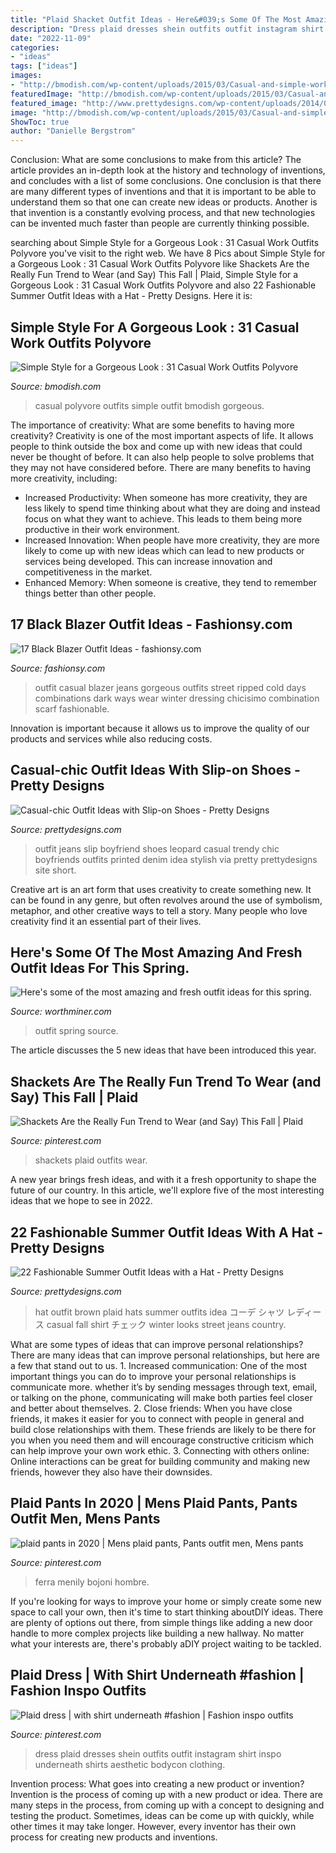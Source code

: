 ```yaml
---
title: "Plaid Shacket Outfit Ideas - Here&#039;s Some Of The Most Amazing And Fresh Outfit Ideas For This Spring."
description: "Dress plaid dresses shein outfits outfit instagram shirt inspo underneath shirts aesthetic bodycon clothing"
date: "2022-11-09"
categories:
- "ideas"
tags: ["ideas"]
images:
- "http://bmodish.com/wp-content/uploads/2015/03/Casual-and-simple-work-outfit-polyvore-bmodish.jpg"
featuredImage: "http://bmodish.com/wp-content/uploads/2015/03/Casual-and-simple-work-outfit-polyvore-bmodish.jpg"
featured_image: "http://www.prettydesigns.com/wp-content/uploads/2014/05/Plaid-Outfit-Idea-with-Brown-Hat.jpg"
image: "http://bmodish.com/wp-content/uploads/2015/03/Casual-and-simple-work-outfit-polyvore-bmodish.jpg"
ShowToc: true
author: "Danielle Bergstrom"
---
```



Conclusion: What are some conclusions to make from this article?
The article provides an in-depth look at the history and technology of inventions, and concludes with a list of some conclusions. One conclusion is that there are many different types of inventions and that it is important to be able to understand them so that one can create new ideas or products. Another is that invention is a constantly evolving process, and that new technologies can be invented much faster than people are currently thinking possible.

	

		
searching about Simple Style for a Gorgeous Look : 31 Casual Work Outfits Polyvore you've visit to the right web. We have 8 Pics about Simple Style for a Gorgeous Look : 31 Casual Work Outfits Polyvore like Shackets Are the Really Fun Trend to Wear (and Say) This Fall | Plaid, Simple Style for a Gorgeous Look : 31 Casual Work Outfits Polyvore and also 22 Fashionable Summer Outfit Ideas with a Hat - Pretty Designs. Here it is:
		
    
## Simple Style For A Gorgeous Look : 31 Casual Work Outfits Polyvore

<img loading=lazy src="http://bmodish.com/wp-content/uploads/2015/03/Casual-and-simple-work-outfit-polyvore-bmodish.jpg" onerror="this.onerror=null;this.src='https://tse4.mm.bing.net/th?id=OIP.ckrs6y8IQebqubX7a0sZ5gHaLi&amp;pid=15.1';" alt="Simple Style for a Gorgeous Look : 31 Casual Work Outfits Polyvore">

_Source: bmodish.com_

>casual polyvore outfits simple outfit bmodish gorgeous. 

	

The importance of creativity: What are some benefits to having more creativity?
Creativity is one of the most important aspects of life. It allows people to think outside the box and come up with new ideas that could never be thought of before. It can also help people to solve problems that they may not have considered before. There are many benefits to having more creativity, including: 
- Increased Productivity: When someone has more creativity, they are less likely to spend time thinking about what they are doing and instead focus on what they want to achieve. This leads to them being more productive in their work environment. 
- Increased Innovation: When people have more creativity, they are more likely to come up with new ideas which can lead to new products or services being developed. This can increase innovation and competitiveness in the market. 
- Enhanced Memory: When someone is creative, they tend to remember things better than other people.

    
## 17 Black Blazer Outfit Ideas - Fashionsy.com

<img loading=lazy src="http://fashionsy.com/wp-content/uploads/2013/11/checker-dark-green-dark-blue-scarves-echarpeslook-main-single-630x929.jpg" onerror="this.onerror=null;this.src='https://tse2.mm.bing.net/th?id=OIP.QsIHHiWG7pbC_r1Bgozg4QHaK6&amp;pid=15.1';" alt="17 Black Blazer Outfit Ideas - fashionsy.com">

_Source: fashionsy.com_

>outfit casual blazer jeans gorgeous outfits street ripped cold days combinations dark ways wear winter dressing chicisimo combination scarf fashionable. 

	

Innovation is important because it allows us to improve the quality of our products and services while also reducing costs.

    
## Casual-chic Outfit Ideas With Slip-on Shoes - Pretty Designs

<img loading=lazy src="http://www.prettydesigns.com/wp-content/uploads/2014/05/Leopard-Printed-Slip-on-Shoes-Outfit-Ideas.jpg" onerror="this.onerror=null;this.src='https://tse1.mm.bing.net/th?id=OIP.HAgA3a1lWde4DeDIj_h83gHaK3&amp;pid=15.1';" alt="Casual-chic Outfit Ideas with Slip-on Shoes - Pretty Designs">

_Source: prettydesigns.com_

>outfit jeans slip boyfriend shoes leopard casual trendy chic boyfriends outfits printed denim idea stylish via pretty prettydesigns site short. 

	

Creative art is an art form that uses creativity to create something new. It can be found in any genre, but often revolves around the use of symbolism, metaphor, and other creative ways to tell a story. Many people who love creativity find it an essential part of their lives.

    
## Here&#039;s Some Of The Most Amazing And Fresh Outfit Ideas For This Spring.

<img loading=lazy src="http://www.worthminer.com/wp-content/uploads/2017/01/25-Cute-Spring-Outfit-Ideas-2017-1.jpg" onerror="this.onerror=null;this.src='https://tse4.mm.bing.net/th?id=OIP.nJ5Pf5o2QGbHuqA2JNqnkwHaLH&amp;pid=15.1';" alt="Here&#039;s some of the most amazing and fresh outfit ideas for this spring.">

_Source: worthminer.com_

>outfit spring source. 

	

The article discusses the 5 new ideas that have been introduced this year.

    
## Shackets Are The Really Fun Trend To Wear (and Say) This Fall | Plaid

<img loading=lazy src="https://i.pinimg.com/736x/4e/78/0b/4e780b4381868bc8fa79b71db0c89c5b.jpg" onerror="this.onerror=null;this.src='https://tse1.mm.bing.net/th?id=OIP.8NM4PeaMQXyimdPB2xKLPgHaJc&amp;pid=15.1';" alt="Shackets Are the Really Fun Trend to Wear (and Say) This Fall | Plaid">

_Source: pinterest.com_

>shackets plaid outfits wear. 

	

A new year brings fresh ideas, and with it a fresh opportunity to shape the future of our country.  In this article, we'll explore five of the most interesting ideas that we hope to see in 2022. 

    
## 22 Fashionable Summer Outfit Ideas With A Hat - Pretty Designs

<img loading=lazy src="http://www.prettydesigns.com/wp-content/uploads/2014/05/Plaid-Outfit-Idea-with-Brown-Hat.jpg" onerror="this.onerror=null;this.src='https://tse1.mm.bing.net/th?id=OIP.HtLPJCMu1f-a394uO4q0OgHaK4&amp;pid=15.1';" alt="22 Fashionable Summer Outfit Ideas with a Hat - Pretty Designs">

_Source: prettydesigns.com_

>hat outfit brown plaid hats summer outfits idea コーデ シャツ レディース casual fall shirt チェック winter looks street jeans country. 

	

What are some types of ideas that can improve personal relationships?
There are many ideas that can improve personal relationships, but here are a few that stand out to us. 1. Increased communication: One of the most important things you can do to improve your personal relationships is communicate more. whether it’s by sending messages through text, email, or talking on the phone, communicating will make both parties feel closer and better about themselves. 2. Close friends: When you have close friends, it makes it easier for you to connect with people in general and build close relationships with them. These friends are likely to be there for you when you need them and will encourage constructive criticism which can help improve your own work ethic. 3. Connecting with others online: Online interactions can be great for building community and making new friends, however they also have their downsides.

    
## Plaid Pants In 2020 | Mens Plaid Pants, Pants Outfit Men, Mens Pants

<img loading=lazy src="https://i.pinimg.com/originals/02/7a/f5/027af5f88096b38368f98c2326742f5f.jpg" onerror="this.onerror=null;this.src='https://tse1.mm.bing.net/th?id=OIP.vOzuDJi0a9aJZ3aDD3AnOwHaJ4&amp;pid=15.1';" alt="plaid pants in 2020 | Mens plaid pants, Pants outfit men, Mens pants">

_Source: pinterest.com_

>ferra menily bojoni hombre. 

	

If you're looking for ways to improve your home or simply create some new space to call your own, then it's time to start thinking aboutDIY ideas. There are plenty of options out there, from simple things like adding a new door handle to more complex projects like building a new hallway. No matter what your interests are, there's probably aDIY project waiting to be tackled.

    
## Plaid Dress | With Shirt Underneath #fashion | Fashion Inspo Outfits

<img loading=lazy src="https://i.pinimg.com/736x/22/3f/de/223fde870746a27300570daaffe417c6.jpg" onerror="this.onerror=null;this.src='https://tse3.mm.bing.net/th?id=OIP.Rj3kaRSL6blUb-PsNkcuawHaIF&amp;pid=15.1';" alt="Plaid dress | with shirt underneath #fashion | Fashion inspo outfits">

_Source: pinterest.com_

>dress plaid dresses shein outfits outfit instagram shirt inspo underneath shirts aesthetic bodycon clothing. 

	

Invention process: What goes into creating a new product or invention?
Invention is the process of coming up with a new product or idea. There are many steps in the process, from coming up with a concept to designing and testing the product. Sometimes, ideas can be come up with quickly, while other times it may take longer. However, every inventor has their own process for creating new products and inventions.

